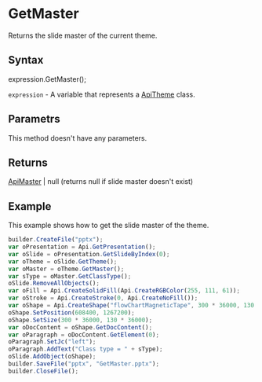 # GetMaster

Returns the slide master of the current theme.

## Syntax

expression.GetMaster();

`expression` - A variable that represents a [ApiTheme](../ApiTheme.md) class.

## Parametrs

This method doesn't have any parameters.

## Returns

[ApiMaster](../../ApiMaster/ApiMaster.md) &#124; null (returns null if slide master doesn't exist)

## Example

This example shows how to get the slide master of the theme.

```javascript
builder.CreateFile("pptx");
var oPresentation = Api.GetPresentation();
var oSlide = oPresentation.GetSlideByIndex(0);
var oTheme = oSlide.GetTheme();
var oMaster = oTheme.GetMaster();
var sType = oMaster.GetClassType();
oSlide.RemoveAllObjects();
var oFill = Api.CreateSolidFill(Api.CreateRGBColor(255, 111, 61));
var oStroke = Api.CreateStroke(0, Api.CreateNoFill());
var oShape = Api.CreateShape("flowChartMagneticTape", 300 * 36000, 130 * 36000, oFill, oStroke);
oShape.SetPosition(608400, 1267200);
oShape.SetSize(300 * 36000, 130 * 36000);
var oDocContent = oShape.GetDocContent();
var oParagraph = oDocContent.GetElement(0);
oParagraph.SetJc("left");
oParagraph.AddText("Class type = " + sType);
oSlide.AddObject(oShape);
builder.SaveFile("pptx", "GetMaster.pptx");
builder.CloseFile();
```